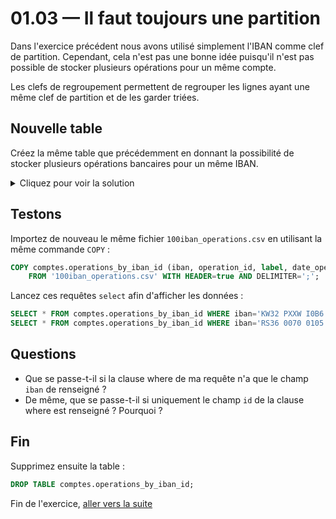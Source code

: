# 01.03 — Il faut toujours une partition

Dans l'exercice précédent nous avons utilisé simplement l'IBAN comme clef de partition. Cependant, cela n'est pas une bonne idée puisqu'il n'est pas possible de stocker plusieurs opérations pour un même compte. 

Les clefs de regroupement permettent de regrouper les lignes ayant une même clef de partition et de les garder triées.

## Nouvelle table

Créez la même table que précédemment en donnant la possibilité de stocker plusieurs opérations bancaires pour un même IBAN. 

<details>
    <summary>Cliquez pour voir la solution</summary>
    
_Pour cela, il suffit d'ajouter un paramètre à la clef de partition qui rendra unique chaque opération. En ajoutant l'`operation_id` à la clef de partition de la table, il sera possible de stocker plusieurs opérations pour un seul et même IBAN.

Voici le schéma :_

```sql
CREATE TABLE comptes.operations_by_iban_id (
    iban text,
    operation_id uuid,
    label text,
    date_operation timestamp,
    amount float,
    PRIMARY KEY (iban, operation_id)
 );
```

</details>

## Testons 
Importez de nouveau le même fichier `100iban_operations.csv` en utilisant la même commande `COPY` :

```sql
COPY comptes.operations_by_iban_id (iban, operation_id, label, date_operation, amount)
    FROM '100iban_operations.csv' WITH HEADER=true AND DELIMITER=';';
```

Lancez ces requêtes `select` afin d'afficher les données :
```sql
SELECT * FROM comptes.operations_by_iban_id WHERE iban='KW32 PXXW I0B6 8852 4BZ9 Q997 5415 82' AND operation_id=636251f7-a1a3-4a13-9720-7642b9f813d6;
SELECT * FROM comptes.operations_by_iban_id WHERE iban='RS36 0070 0105 7300 9002 16' AND operation_id=5a08e944-05d0-4502-9d8d-e2d42a1c276b;
```

## Questions
* Que se passe-t-il si la clause where de ma requête n'a que le champ `iban` de renseigné ?
* De même, que se passe-t-il si uniquement le champ `id` de la clause where est renseigné ? Pourquoi ?


## Fin
Supprimez ensuite la table :
```sql
DROP TABLE comptes.operations_by_iban_id;
```

Fin de l'exercice, [aller vers la suite](01.04.Clustering.md)